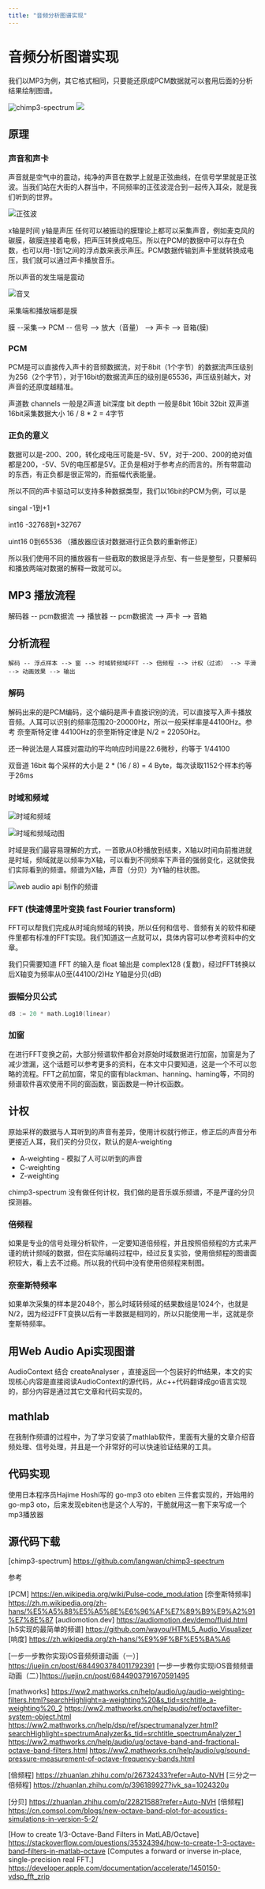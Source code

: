 ```yaml
---
title: "音频分析图谱实现"
---
```


# 音频分析图谱实现

我们以MP3为例，其它格式相同，只要能还原成PCM数据就可以套用后面的分析结果绘制图谱。

![chimp3-spectrum](a.png)
![](b.png)

## 原理

### 声音和声卡

声音就是空气中的震动，纯净的声音在数学上就是正弦曲线，在信号学里就是正弦波。当我们站在大街的人群当中，不同频率的正弦波混合到一起传入耳朵，就是我们听到的世界。

![正弦波](sin_wave.png)

x轴是时间 y轴是声压 任何可以被振动的膜理论上都可以采集声音，例如麦克风的碳膜，碳膜连接着电极，把声压转换成电压。所以在PCM的数据中可以存在负数，也可以用-1到1之间的浮点数来表示声压。PCM数据传输到声卡里就转换成电压，我们就可以通过声卡播放音乐。

所以声音的发生端是震动

![音叉](tuning_fork.jpeg)

采集端和播放端都是膜

膜 --采集--> PCM -- 信号 --> 放大（音量） --> 声卡 --> 音箱(膜)

### PCM

PCM是可以直接传入声卡的音频数据流，对于8bit（1个字节）的数据流声压级别为256（2个字节），对于16bit的数据流声压的级别是65536，声压级别越大，对声音的还原度越精准。

声道数 channels 一般是2声道
bit深度 bit depth 一般是8bit 16bit 32bit
双声道16bit采集数据大小 16 / 8 * 2 = 4字节

### 正负的意义

数据可以是-200、200，转化成电压可能是-5V、5V，对于-200、200的绝对值都是200，-5V、5V的电压都是5V。正负是相对于参考点的而言的。所有带震动的东西，有正负都是很正常的，而振幅代表能量。

所以不同的声卡驱动可以支持多种数据类型，我们以16bit的PCM为例，可以是

singal  -1到+1

int16  -32768到+32767

uint16 0到65536 （播放器应该对数据进行正负数的重新修正）

所以我们使用不同的播放器有一些截取的数据是浮点型、有一些是整型，只要解码和播放两端对数据的解释一致就可以。

## MP3 播放流程

解码器 -- pcm数据流 --> 播放器 -- pcm数据流 --> 声卡 --> 音箱

## 分析流程

```
解码 -- 浮点样本 --> 窗 --> 时域转频域FFT --> 倍频程 --> 计权（过滤） --> 平滑 --> 动画效果 --> 输出
```

### 解码

解码出来的是PCM编码，这个编码是声卡直接识别的流，可以直接写入声卡播放音频。人耳可以识别的频率范围20-20000Hz，所以一般采样率是44100Hz。参考 奈奎斯特定律 44100Hz的奈奎斯特定律是 N/2 = 22050Hz。

还一种说法是人耳膜对震动的平均响应时间是22.6微秒，约等于 1/44100

双音道 16bit 每个采样的大小是 2 * (16 / 8) = 4 Byte，每次读取1152个样本约等于26ms


### 时域和频域

![时域和频域](time_and_frequency2.png)

![时域和频域动图](time_and_frequency.gif)

时域是我们最容易理解的方式，一首歌从0秒播放到结束，X轴以时间向前推进就是时域，频域就是以频率为X轴，可以看到不同频率下声音的强弱变化，这就使我们实际看到的频谱。频谱为X轴，声音（分贝）为Y轴的柱状图。

![web audio api 制作的频谱](frequency1.png)

### FFT (快速傅里叶变换 fast Fourier transform)

FFT可以帮我们完成从时域向频域的转换，所以任何和信号、音频有关的软件和硬件里都有标准的FFT实现。我们知道这一点就可以，具体内容可以参考资料中的文章。

我们只需要知道 FFT 的输入是 float 输出是 complex128 (复数)，经过FFT转换以后X轴变为频率从0至(44100/2)Hz Y轴是分贝(dB)

### 振幅分贝公式

```go
dB := 20 * math.Log10(linear)
```

### 加窗

在进行FFT变换之前，大部分频谱软件都会对原始时域数据进行加窗，加窗是为了减少泄漏，这个话题可以参考更多的资料，在本文中只要知道，这是一个不可以忽略的流程。FFT之前加窗，常见的窗有blackman、hanning、haming等，不同的频谱软件喜欢使用不同的窗函数，窗函数是一种计权函数。


## 计权

原始采样的数据与人耳听到的声音有差异，使用计权就行修正，修正后的声音分布更接近人耳，我们买的分贝仪，默认的是A-weighting

 * A-weighting - 模拟了人可以听到的声音
 * C-weighting
 * Z-weighting

chimp3-spectrum 没有做任何计权，我们做的是音乐娱乐频谱，不是严谨的分贝探测器。

### 倍频程

如果是专业的信号处理分析软件，一定要知道倍频程，并且按照倍频程的方式来严谨的统计频域的数据，但在实际编码过程中，经过反复实验，使用倍频程的图谱面积较大，看上去不过瘾。所以我的代码中没有使用倍频程来制图。

### 奈奎斯特频率

如果单次采集的样本是2048个，那么时域转频域的结果数组是1024个，也就是N/2，因为经过FFT变换以后有一半数据是相同的，所以只能使用一半，这就是奈奎斯特频率。

## 用Web Audio Api实现图谱

AudioContext 结合 createAnalyser ，直接返回一个包装好的fft结果，本文的实现核心内容是直接阅读AudioContext的源代码，从c++代码翻译成go语言实现的，部分内容是通过其它文章和代码实现的。

## mathlab

在我制作频谱的过程中，为了学习安装了mathlab软件，里面有大量的文章介绍音频处理、信号处理，并且是一个非常好的可以快速验证结果的工具。

## 代码实现

使用日本程序员Hajime Hoshi写的 go-mp3 oto ebiten 三件套实现的，开始用的go-mp3 oto，后来发现ebiten也是这个人写的，干脆就用这一套下来写成一个mp3播放器

## 源代码下载

[chimp3-spectrum] https://github.com/langwan/chimp3-spectrum

参考

[PCM] https://en.wikipedia.org/wiki/Pulse-code_modulation
[奈奎斯特频率] https://zh.m.wikipedia.org/zh-hans/%E5%A5%88%E5%A5%8E%E6%96%AF%E7%89%B9%E9%A2%91%E7%8E%87
[audiomotion.dev] https://audiomotion.dev/demo/fluid.html
[h5实现的最简单的频谱] https://github.com/wayou/HTML5_Audio_Visualizer
[响度] https://zh.wikipedia.org/zh-hans/%E9%9F%BF%E5%BA%A6

[一步一步教你实现iOS音频频谱动画（一）] https://juejin.cn/post/6844903784011792391
[一步一步教你实现iOS音频频谱动画（二）]https://juejin.cn/post/6844903791670591495

[mathworks]
https://ww2.mathworks.cn/help/audio/ug/audio-weighting-filters.html?searchHighlight=a-weighting%20&s_tid=srchtitle_a-weighting%20_2
https://ww2.mathworks.cn/help/audio/ref/octavefilter-system-object.html
https://ww2.mathworks.cn/help/dsp/ref/spectrumanalyzer.html?searchHighlight=spectrumAnalyzer&s_tid=srchtitle_spectrumAnalyzer_1
https://ww2.mathworks.cn/help/audio/ug/octave-band-and-fractional-octave-band-filters.html
https://ww2.mathworks.cn/help/audio/ug/sound-pressure-measurement-of-octave-frequency-bands.html

[倍频程] https://zhuanlan.zhihu.com/p/26732433?refer=Auto-NVH
[三分之一倍频程] https://zhuanlan.zhihu.com/p/396189927?ivk_sa=1024320u

[分贝] https://zhuanlan.zhihu.com/p/22821588?refer=Auto-NVH
[倍频程] https://cn.comsol.com/blogs/new-octave-band-plot-for-acoustics-simulations-in-version-5-2/



[How to create 1/3-Octave-Band Filters in MatLAB/Octave] https://stackoverflow.com/questions/35324394/how-to-create-1-3-octave-band-filters-in-matlab-octave
[Computes a forward or inverse in-place, single-precision real FFT.] https://developer.apple.com/documentation/accelerate/1450150-vdsp_fft_zrip